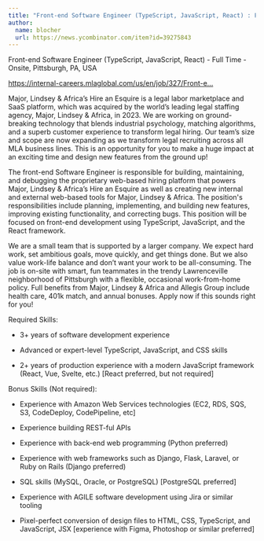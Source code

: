 ```yaml
---
title: "Front-end Software Engineer (TypeScript, JavaScript, React) : Full Time"
author:
  name: blocher
  url: https://news.ycombinator.com/item?id=39275843
---
```

Front-end Software Engineer (TypeScript, JavaScript, React) - Full Time - Onsite, Pittsburgh, PA, USA

<a href="https:&#x2F;&#x2F;internal-careers.mlaglobal.com&#x2F;us&#x2F;en&#x2F;job&#x2F;327&#x2F;Front-end-Software-Engineer" rel="nofollow">https:&#x2F;&#x2F;internal-careers.mlaglobal.com&#x2F;us&#x2F;en&#x2F;job&#x2F;327&#x2F;Front-e...</a>

Major, Lindsey &amp; Africa’s Hire an Esquire is a legal labor marketplace and SaaS platform, which was acquired by the world’s leading legal staffing agency, Major, Lindsey &amp; Africa, in 2023. We are working on ground-breaking technology that blends industrial psychology, matching algorithms, and a superb customer experience to transform legal hiring. Our team’s size and scope are now expanding as we transform legal recruiting across all MLA business lines. This is an opportunity for you to make a huge impact at an exciting time and design new features from the ground up!

The front-end Software Engineer is responsible for building, maintaining, and debugging the proprietary web-based hiring platform that powers Major, Lindsey &amp; Africa’s Hire an Esquire as well as creating new internal and external web-based tools for Major, Lindsey &amp; Africa. The position&#x27;s responsibilities include planning, implementing, and building new features, improving existing functionality, and correcting bugs. This position will be focused on front-end development using TypeScript, JavaScript, and the React framework.

We are a small team that is supported by a larger company. We expect hard work, set ambitious goals, move quickly, and get things done. But we also value work-life balance and don’t want your work to be all-consuming. The job is on-site with smart, fun teammates in the trendy Lawrenceville neighborhood of Pittsburgh with a flexible, occasional work-from-home policy. Full benefits from Major, Lindsey &amp; Africa and Allegis Group include health care, 401k match, and annual bonuses. Apply now if this sounds right for you!

Required Skills:
- 3+ years of software development experience

- Advanced or expert-level TypeScript, JavaScript, and CSS skills

- 2+ years of production experience with a modern JavaScript framework (React, Vue, Svelte, etc.) [React preferred, but not required]

Bonus Skills (Not required):
- Experience with Amazon Web Services technologies (EC2, RDS, SQS, S3, CodeDeploy, CodePipeline, etc]

- Experience building REST-ful APIs

- Experience with back-end web programming (Python preferred)

- Experience with web frameworks such as Django, Flask, Laravel, or Ruby on Rails (Django preferred)

- SQL skills (MySQL, Oracle, or PostgreSQL) [PostgreSQL preferred]

- Experience with AGILE software development using Jira or similar tooling

- Pixel-perfect conversion of design files to HTML, CSS, TypeScript, and JavaScript, JSX [experience with Figma, Photoshop or similar preferred]

